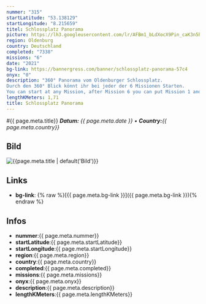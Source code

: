 ```yaml
---
nummer: "315"
startLatitude: "53.138129"
startLongitude: "8.215659"
titel: Schlossplatz Panorama
picture: https://lh3.googleusercontent.com/lr/AFBm1_bLdXocX9Pin_caK3n5hxT4dbQYwui5eJVYs71vlsZKaLtkdLaROFp6byRYEhyDWitJ7017V0N1feWw7Vq3EFC0LRHLwD0arZ9PkxchsCL3mBguyDlqgb4VVQ_40EF_gIZsWn5nXb7S5d41QPaIsaiiP_fhscd8fVWdC7iJLZJPT4UjABieeX0bV8qAEF-yOs-yzfWTj_j5I2VsRp5tgn9e8uzSQy0ObrUJ2oCLeYBk0Kyh22SKt-GkX7V0A2JvIwPGTlmWYhDpWJw6mwNNOgY0mSbE4GemO2ExyLxFpc7D5BTGRhAql-ToF9cFewwyllGwk0TBIygoNvX4__GRkAepw-gHmA34SzFuvdIu-R-9t2sox_CzrqiJX-uHZCQ2BZ6wbnqryN6MAcU1dFtusKsbnR7DQb7oBqvpSvWLSpij7zhB4m7p6n6dOvTtQqoaJ8yrINFA-kj9VSdIhDdkqdpWGD5ML6et3G_CiA3iawypw8aeoEuFTae87kqLV3D13Pa0CwPGaxvQoatQXZW7PbiLExZtm6_tLspeXIuwwmX4JW72K6YmmpL7wlgXHTXJe29zT2-ctGiOsZab2xpwdbNmqFdUQwb0N5TlFCWTR3vUQ43rspvZcIGsALf3ZIp5ZwaO1xKMX2HACQeV3fzyJICGtvkzF5HRTYc09rM71srFpM-hG41vYRW-JblSYzsbiOdk_z-173VagKRQFEQQkH68H-aZhoq951dcL0bKrcCum_TgA-yBHR6zEjCS15iO65JoABqt6ekHqvl68_uYcJ2kbPvYjffIWJUPGo6ogkel32P7Y8Kqokb9n52kCwvSlImDC6dSTejkbHFZxhePiqiL5gwSqP8
region: Oldenburg
country: Deutschland
completed: "7338"
missions: "6"
date: "2021"
bg-link: https://bannergress.com/banner/schlossplatz-panorama-57c4
onyx: "0"
description: "360° Panorama vom Oldenburger Schlossplatz. 
Durch den 360° Blick könnt ihr bei jeder der 6 Missionen Starten.
You can start at any Mission, after Mission 6 you can put Mission 1 and it will still fit"
lengthKMeters: 1,71
title: Schlossplatz Panorama
---
```


#{{ page.meta.title}}
_**Datum:** {{ page.meta.date }} • **Country:**{{ page.meta.country}}_

## Bild
![{{page.meta.title | default('Bild')}}]({{page.meta.picture}})

## Links
- **bg-link**: {% raw %}[{{ page.meta.bg-link }}]({{ page.meta.bg-link }}){% endraw %}

## Infos
- **nummer**:{{ page.meta.nummer}}
- **startLatitude**:{{ page.meta.startLatitude}}
- **startLongitude**:{{ page.meta.startLongitude}}
- **region**:{{ page.meta.region}}
- **country**:{{ page.meta.country}}
- **completed**:{{ page.meta.completed}}
- **missions**:{{ page.meta.missions}}
- **onyx**:{{ page.meta.onyx}}
- **description**:{{ page.meta.description}}
- **lengthKMeters**:{{ page.meta.lengthKMeters}}

